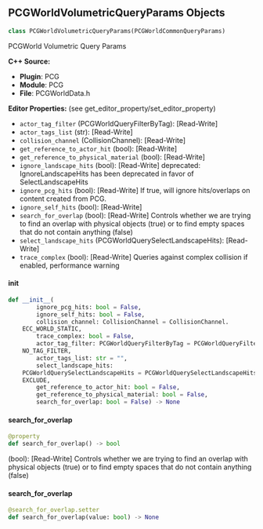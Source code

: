 ## PCGWorldVolumetricQueryParams Objects

```python
class PCGWorldVolumetricQueryParams(PCGWorldCommonQueryParams)
```

PCGWorld Volumetric Query Params

**C++ Source:**

- **Plugin**: PCG
- **Module**: PCG
- **File**: PCGWorldData.h

**Editor Properties:** (see get_editor_property/set_editor_property)

- ``actor_tag_filter`` (PCGWorldQueryFilterByTag):  [Read-Write]
- ``actor_tags_list`` (str):  [Read-Write]
- ``collision_channel`` (CollisionChannel):  [Read-Write]
- ``get_reference_to_actor_hit`` (bool):  [Read-Write]
- ``get_reference_to_physical_material`` (bool):  [Read-Write]
- ``ignore_landscape_hits`` (bool):  [Read-Write]
  deprecated: IgnoreLandscapeHits has been deprecated in favor of SelectLandscapeHits
- ``ignore_pcg_hits`` (bool):  [Read-Write] If true, will ignore hits/overlaps on content created from PCG.
- ``ignore_self_hits`` (bool):  [Read-Write]
- ``search_for_overlap`` (bool):  [Read-Write] Controls whether we are trying to find an overlap with physical objects (true) or to find empty spaces that do not contain anything (false)
- ``select_landscape_hits`` (PCGWorldQuerySelectLandscapeHits):  [Read-Write]
- ``trace_complex`` (bool):  [Read-Write] Queries against complex collision if enabled, performance warning

<a id="unreal.PCGWorldVolumetricQueryParams.__init__"></a>

#### __init__

```python
def __init__(
        ignore_pcg_hits: bool = False,
        ignore_self_hits: bool = False,
        collision_channel: CollisionChannel = CollisionChannel.
    ECC_WORLD_STATIC,
        trace_complex: bool = False,
        actor_tag_filter: PCGWorldQueryFilterByTag = PCGWorldQueryFilterByTag.
    NO_TAG_FILTER,
        actor_tags_list: str = "",
        select_landscape_hits:
    PCGWorldQuerySelectLandscapeHits = PCGWorldQuerySelectLandscapeHits.
    EXCLUDE,
        get_reference_to_actor_hit: bool = False,
        get_reference_to_physical_material: bool = False,
        search_for_overlap: bool = False) -> None
```

<a id="unreal.PCGWorldVolumetricQueryParams.search_for_overlap"></a>

#### search_for_overlap

```python
@property
def search_for_overlap() -> bool
```

(bool):  [Read-Write] Controls whether we are trying to find an overlap with physical objects (true) or to find empty spaces that do not contain anything (false)

<a id="unreal.PCGWorldVolumetricQueryParams.search_for_overlap"></a>

#### search_for_overlap

```python
@search_for_overlap.setter
def search_for_overlap(value: bool) -> None
```

<a id="unreal.PCGWorldRayHitQueryParams"></a>